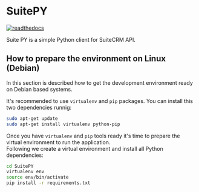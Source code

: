 # SuitePY

[![readthedocs](https://readthedocs.org/projects/suitepy/badge/?version=latest)](http://suitepy.readthedocs.io/en/latest/)

Suite PY is a simple Python client for SuiteCRM API.

## How to prepare the environment on Linux (Debian)
In this section is described how to get the development environment ready on Debian based systems.

It's recommended to use `virtualenv` and `pip` packages. You can install this two dependencies runnig:
```bash
sudo apt-get update
sudo apt-get install virtualenv python-pip
```

Once you have `virtualenv` and `pip` tools ready it's time to prepare the virtual environment to run the application.  
Following we create a virtual environment and install all Python dependencies:
```bash
cd SuitePY
virtualenv env
source env/bin/activate
pip install -r requirements.txt
```

